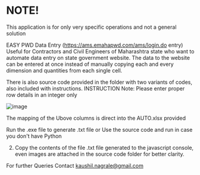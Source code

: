 <h1>NOTE!</h1>
This application is for only very specific operations and not a general solution

EASY PWD Data Entry (https://ams.emahapwd.com/ams/login.do entry) 
Useful for Contractors and Civil Engineers of Maharashtra state who want to automate data entry on state government website.
The data to the website can be entered at once instead of manually copying each and every dimension and quantities from each single cell.

There is also source code provided in the folder with two variants of codes, also included with instructions.
INSTRUCTION 
Note: Please enter proper row details in an integer only

![image](https://github.com/Kaushil7/Data_Entry_Python_Program/assets/69051817/a8b3a205-6271-47c3-82c6-34c17c45a850)

The mapping of the Ubove columns is direct into the AUTO.xlsx provided

Run the .exe file to generate .txt file or Use the source code and run in case you don't have Python

2. Copy the contents of the file .txt file generated to the javascript console, even images are attached in the source code folder for better 
clarity.

For further Queries Contact kaushil.nagrale@gmail.com
